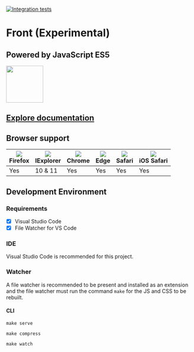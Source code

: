 [![Integration tests](https://github.com/aleptra/front/actions/workflows/main.yml/badge.svg)](https://github.com/aleptra/front/actions/workflows/main.yml)
# Front (Experimental)
## Powered by JavaScript ES5

<img src="https://www.front.nu/assets/img/icon_black.svg" width="100">

## [Explore documentation][0]

## Browser support

| <img src="https://raw.githubusercontent.com/alrra/browser-logos/master/src/firefox/firefox_32x32.png"><br>Firefox | <img src="https://raw.githubusercontent.com/alrra/browser-logos/master/src/archive/internet-explorer_9-11/internet-explorer_9-11_32x32.png"><br>IExplorer | <img src="https://raw.githubusercontent.com/alrra/browser-logos/master/src/chrome/chrome_32x32.png"><br>Chrome | <img src="https://raw.githubusercontent.com/alrra/browser-logos/master/src/edge/edge_32x32.png"><br>Edge | <img src="https://raw.githubusercontent.com/alrra/browser-logos/master/src/safari/safari_32x32.png"><br>Safari | <img src="https://raw.githubusercontent.com/alrra/browser-logos/master/src/safari-ios/safari-ios_32x32.png"><br>iOS Safari |
| --------- | --------- | --------- | --------- | --------- | --------- |
| Yes | 10 & 11 | Yes | Yes | Yes | Yes

## Development Environment
### Requirements
- [x] Visual Studio Code
- [x] File Watcher for VS Code

### IDE
Visual Studio Code is recommended for this project.

### Watcher
A file watcher is recommended to be present and installed as an extension and the file watcher must run the command ```make``` for the JS and CSS to be rebuilt.

#### CLI
```make serve```

```make compress```

```make watch```

[0]:https://www.front.nu/documentation
[1]:https://code.visualstudio.com
[2]:https://marketplace.visualstudio.com/items?itemName=appulate.filewatcher
